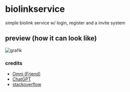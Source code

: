 # biolinkservice
simple biolink service w/ login, register and a invite system

## preview (how it can look like)
![grafik](https://github.com/timokoz/biolinkservice/assets/131486274/ce4a6bdf-0190-49fe-b3d7-78a80802ed10)

### credits
- [Omni (Friend)](https://github.com/v6r)
- [ChatGPT](https://chatgpt.com/)
- [stackoverflow](https://stackoverflow.com/)

